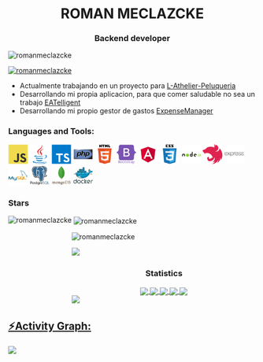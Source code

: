 <h1 align="center">ROMAN MECLAZCKE</h1>
<h3 align="center">Backend developer</h3>
<p align="left"> <img src="https://komarev.com/ghpvc/?username=romanmeclazcke&label=Profile%20views&color=0e75b6&style=flat" alt="romanmeclazcke" /> </p>

<p align="left"> <a href="https://github.com/ryo-ma/github-profile-trophy"><img src="https://github-profile-trophy.vercel.app/?username=romanmeclazcke&theme=algolia" alt="romanmeclazcke" /></a> </p>

- Actualmente trabajando en un proyecto para [L-Athelier-Peluqueria]([https://github.com/FrancoRutigliano/L-Athelier-Peluqueria](https://github.com/FrancoRutigliano/L-athelier-back))
- Desarrollando mi propia aplicacion, para que comer saludable no sea un trabajo [EATelligent](https://github.com/romanmeclazcke/eatelligent)
- Desarrollando mi propio gestor de gastos [ExpenseManager](https://github.com/romanmeclazcke/ExpenseManager)






<h3 align="left">Languages and Tools:</h3>
<p align="left">
<img src="https://raw.githubusercontent.com/teamedwardforever/Readme-Generator/71f25dd8b98329b168142a6b782a107b75eab178/svg/Skills/Languages/javascript-original.svg" alt="Javascript" width="40" height="40"/>
<img src="https://raw.githubusercontent.com/teamedwardforever/Readme-Generator/71f25dd8b98329b168142a6b782a107b75eab178/svg/Skills/Languages/java-original.svg" alt="Java" width="40" height="40"/>
<img src="https://raw.githubusercontent.com/teamedwardforever/Readme-Generator/71f25dd8b98329b168142a6b782a107b75eab178/svg/Skills/Languages/typescript-original.svg" alt="Typescript" width="40" height="40"/>
<img src="https://raw.githubusercontent.com/teamedwardforever/Readme-Generator/71f25dd8b98329b168142a6b782a107b75eab178/svg/Skills/Languages/php-original.svg" alt="PHP" width="40" height="40"/>
<img src="https://raw.githubusercontent.com/teamedwardforever/Readme-Generator/71f25dd8b98329b168142a6b782a107b75eab178/svg/Skills/Frontend/html5-original-wordmark.svg" alt="HTML" width="40" height="40"/>
<img src="https://raw.githubusercontent.com/teamedwardforever/Readme-Generator/71f25dd8b98329b168142a6b782a107b75eab178/svg/Skills/Frontend/bootstrap-plain-wordmark.svg" alt="Bootstrap" width="40" height="40"/>
<img src="https://raw.githubusercontent.com/teamedwardforever/Readme-Generator/71f25dd8b98329b168142a6b782a107b75eab178/svg/Skills/Frontend/angular.svg" alt="Angular" width="40" height="40"/>
<img src="https://raw.githubusercontent.com/teamedwardforever/Readme-Generator/71f25dd8b98329b168142a6b782a107b75eab178/svg/Skills/Frontend/css3-original-wordmark.svg" alt="Css" width="40" height="40"/>
<img src="https://raw.githubusercontent.com/teamedwardforever/Readme-Generator/71f25dd8b98329b168142a6b782a107b75eab178/svg/Skills/Backend/nodejs-original-wordmark.svg" alt="NodeJs" width="40" height="40"/>
<img src="https://raw.githubusercontent.com/teamedwardforever/Readme-Generator/71f25dd8b98329b168142a6b782a107b75eab178/svg/Skills/Backend/nestjs-plain.svg" alt="NestJs" width="40" height="40"/>
<img src="https://raw.githubusercontent.com/teamedwardforever/Readme-Generator/71f25dd8b98329b168142a6b782a107b75eab178/svg/Skills/Backend/express-original-wordmark.svg" alt="Express" width="40" height="40"/>
<img src="https://raw.githubusercontent.com/teamedwardforever/Readme-Generator/71f25dd8b98329b168142a6b782a107b75eab178/svg/Skills/Database/mysql-original-wordmark.svg" alt="Mysql" width="40" height="40"/>
<img src="https://raw.githubusercontent.com/teamedwardforever/Readme-Generator/71f25dd8b98329b168142a6b782a107b75eab178/svg/Skills/Database/postgresql-original-wordmark.svg" alt="Postgresql" width="40" height="40"/>
<img src="https://raw.githubusercontent.com/teamedwardforever/Readme-Generator/71f25dd8b98329b168142a6b782a107b75eab178/svg/Skills/Database/mongodb-original-wordmark.svg" alt="Mongodb" width="40" height="40"/>
<img src="https://raw.githubusercontent.com/teamedwardforever/Readme-Generator/71f25dd8b98329b168142a6b782a107b75eab178/svg/Skills/Devops/docker-original-wordmark.svg" alt="Docker" width="40" height="40"/>
</p>

<h3 align="left">Stars</h3>
<img align="left" height="180em" src="https://github-readme-stats.vercel.app/api/top-langs/?username=romanmeclazcke&layout=compact&theme=algolia" alt=romanmeclazcke />

<p>&nbsp;<img align="center" height="180em" src="https://github-readme-stats.vercel.app/api?username=romanmeclazcke&show_icons=true&locale=en&theme=algolia" alt="romanmeclazcke" /></p>

<p><img align="center" height="180em" src="https://github-readme-streak-stats.herokuapp.com/?user=romanmeclazcke&theme=algolia" alt="romanmeclazcke" /></p>

<img src="https://user-images.githubusercontent.com/73097560/115834477-dbab4500-a447-11eb-908a-139a6edaec5c.gif"><h3 align="center">Statistics</h3>
<div align="center">
<a href="https://github.com/romanmeclazcke">
<img align="center" src="http://github-profile-summary-cards.vercel.app/api/cards/stats?username=romanmeclazcke&theme=algolia" height="180em" />
<img align="center" src="http://github-profile-summary-cards.vercel.app/api/cards/most-commit-language?username=romanmeclazcke&theme=algolia" height="180em" />
<img align="center" src="http://github-profile-summary-cards.vercel.app/api/cards/repos-per-language?username=romanmeclazcke&theme=algolia" height="180em" />
<img align="center" src="http://github-profile-summary-cards.vercel.app/api/cards/productive-time?username=romanmeclazcke&theme=algolia" height="180em" />
<img align="center" src="http://github-profile-summary-cards.vercel.app/api/cards/profile-details?username=romanmeclazcke&theme=algolia" height="180em" />
</div>
<img src="https://user-images.githubusercontent.com/73097560/115834477-dbab4500-a447-11eb-908a-139a6edaec5c.gif"><h2 align="left">⚡Activity Graph:</h2>
<img align="center" src="https://github-readme-activity-graph.vercel.app/graph?username=romanmeclazcke&theme=react-dark"/>
